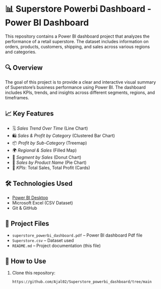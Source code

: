 # 📊 Superstore Powerbi Dashboard - Power BI Dashboard

This repository contains a Power BI dashboard project that analyzes the performance of a retail superstore. The dataset includes information on orders, products, customers, shipping, and sales across various regions and categories.

## 🔍 Overview

The goal of this project is to provide a clear and interactive visual summary of Superstore’s business performance using Power BI. The dashboard includes KPIs, trends, and insights across different segments, regions, and timeframes.

## 📈 Key Features

- 🗓 *Sales Trend Over Time* (Line Chart)
- 🛍 *Sales & Profit by Category* (Clustered Bar Chart)
- 📦 *Profit by Sub-Category* (Treemap)
- 🌍 *Regional & Sales* (Filled Map)
- 👥 *Segment by Sales* (Donut Chart)
- 🚚 *Sales by Product Name* (Pie Chart)
- 📌 *KPIs*: Total Sales, Total Profit (Cards)


## 🛠 Technologies Used

- [Power BI Desktop](https://powerbi.microsoft.com/)
- Microsoft Excel (CSV Dataset)
- Git & GitHub

## 📁 Project Files

- `superstore_powerbi_dashboard.pdf` – Power BI dashboard Pdf file
- `Superstore.csv` – Dataset used
- `README.md` – Project documentation (this file)

## 🚀 How to Use

1. Clone this repository:
   ```bash
   https://github.com/Ajal02/Superstore_powerbi_dashboard/tree/main
